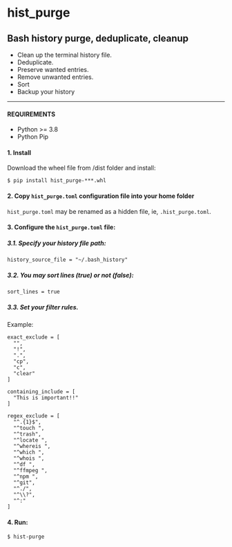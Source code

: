 # hist_purge

## Bash history purge, deduplicate, cleanup

  - Clean up the terminal history file.
  - Deduplicate.
  - Preserve wanted entries.
  - Remove unwanted entries.
  - Sort
  - Backup your history

-------------------------------------------------

#### REQUIREMENTS
  - Python >= 3.8
  - Python Pip

#### 1. Install

Download the wheel file from /dist folder and install:
```
$ pip install hist_purge-***.whl
```

#### 2. Copy `hist_purge.toml` configuration file into your home folder
`hist_purge.toml` may be renamed as a hidden file, ie, `.hist_purge.toml`.


#### 3. Configure the `hist_purge.toml` file:

##### 3.1. Specify your history file path:
````
history_source_file = "~/.bash_history"
````
##### 3.2. You may sort lines (true) or not (false):
````
sort_lines = true
````
##### 3.3. Set your filter rules.

Example: 
````
exact_exclude = [  
  "",
  "!",  
  ".",  
  "cp",  
  "c",  
  "clear"  
]

containing_include = [
  "This is important!!"
]

regex_exclude = [  
  "^.{1}$",  
  "^touch ",  
  "^trash",
  "^locate ",
  "^whereis ",
  "^which ",
  "^whois ",
  "^df ",
  "^ffmpeg ",
  "^npm ",
  "^git",
  "^./",
  "^\\?",
  "^:"
]
````
#### 4. Run:
```
$ hist-purge

```
